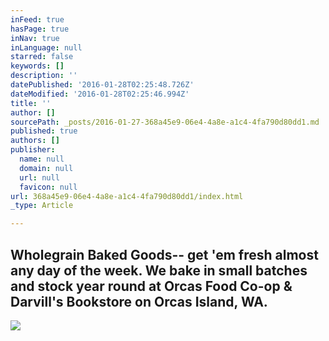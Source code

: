 ```yaml
---
inFeed: true
hasPage: true
inNav: true
inLanguage: null
starred: false
keywords: []
description: ''
datePublished: '2016-01-28T02:25:48.726Z'
dateModified: '2016-01-28T02:25:46.994Z'
title: ''
author: []
sourcePath: _posts/2016-01-27-368a45e9-06e4-4a8e-a1c4-4fa790d80dd1.md
published: true
authors: []
publisher:
  name: null
  domain: null
  url: null
  favicon: null
url: 368a45e9-06e4-4a8e-a1c4-4fa790d80dd1/index.html
_type: Article

---
```

## Wholegrain Baked Goods-- get 'em fresh almost any day of the week. We bake in small batches and stock year round at Orcas Food Co-op & Darvill's Bookstore on Orcas Island, WA.
![](https://s3-us-west-2.amazonaws.com/the-grid-img/p/78833e36c7f0871c5bc25d5da7c0a511174740b8.jpg)